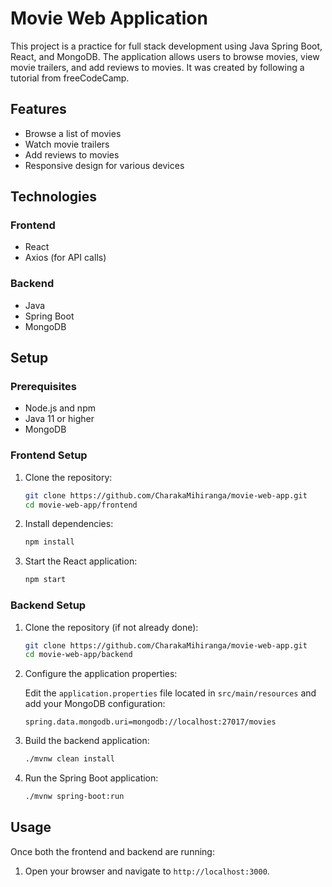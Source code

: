 # Movie Web Application

This project is a practice for full stack development using Java Spring Boot, React, and MongoDB. The application allows users to browse movies, view movie trailers, and add reviews to movies. It was created by following a tutorial from freeCodeCamp.

## Features

- Browse a list of movies
- Watch movie trailers
- Add reviews to movies
- Responsive design for various devices

## Technologies

### Frontend

- React
- Axios (for API calls)

### Backend
- Java
- Spring Boot
- MongoDB

## Setup

### Prerequisites

- Node.js and npm
- Java 11 or higher
- MongoDB

### Frontend Setup

1. Clone the repository:
    ```bash
    git clone https://github.com/CharakaMihiranga/movie-web-app.git
    cd movie-web-app/frontend
    ```

2. Install dependencies:
    ```bash
    npm install
    ```

3. Start the React application:
    ```bash
    npm start
    ```

### Backend Setup

1. Clone the repository (if not already done):
    ```bash
    git clone https://github.com/CharakaMihiranga/movie-web-app.git
    cd movie-web-app/backend
    ```

2. Configure the application properties:

    Edit the `application.properties` file located in `src/main/resources` and add your MongoDB configuration:
    ```properties
    spring.data.mongodb.uri=mongodb://localhost:27017/movies
    ```

3. Build the backend application:
    ```bash
    ./mvnw clean install
    ```

4. Run the Spring Boot application:
    ```bash
    ./mvnw spring-boot:run
    ```

## Usage

Once both the frontend and backend are running:

1. Open your browser and navigate to `http://localhost:3000`.



